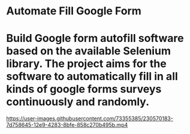 # Automate Fill Google Form
# Build Google form autofill software based on the available Selenium library. The project aims for the software to automatically fill in all kinds of google forms surveys continuously and randomly.

https://user-images.githubusercontent.com/73355385/230570183-7d758645-12e9-4283-8bfe-858c270b495b.mp4


